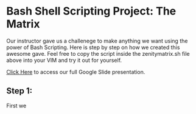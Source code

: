 # Bash Shell Scripting Project: The Matrix
Our instructor gave us a challenege to make anything we want using the power of Bash Scripting. Here is step by step on how we created this awesome gave. Feel free to copy the script inside the zenitymatrix.sh file above into your VIM and try it out for yourself. 

<a href="https://docs.google.com/presentation/d/1g3Gan7oUB3WltLICa4VaT7QZt4sqFs4XnMovN9P2ino/edit?usp=sharing">Click Here</a> to access our full Google Slide presentation.
## Step 1:
First we 
